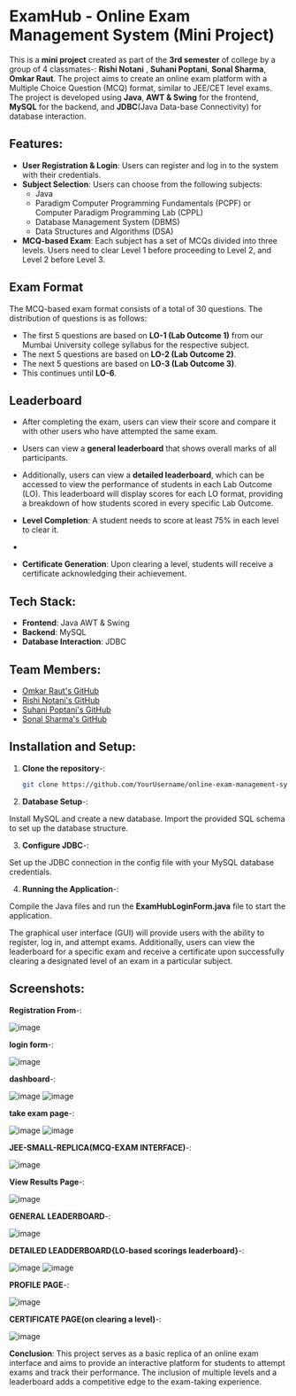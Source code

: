 # ExamHub - Online Exam Management System (Mini Project)

This is a **mini project** created as part of the **3rd semester** of college by a group of 4 classmates-: **Rishi Notani** , **Suhani Poptani**, **Sonal Sharma**, **Omkar Raut**. The project aims to create an online exam platform with a Multiple Choice Question (MCQ) format, similar to JEE/CET level exams. The project is developed using **Java**, **AWT & Swing** for the frontend, **MySQL** for the backend, and **JDBC**(Java Data-base Connectivity) for database interaction.

## Features:
- **User Registration & Login**: Users can register and log in to the system with their credentials.
- **Subject Selection**: Users can choose from the following subjects:
  - Java
  - Paradigm Computer Programming Fundamentals (PCPF) or Computer Paradigm Programming Lab (CPPL)
  - Database Management System (DBMS)
  - Data Structures and Algorithms (DSA)
- **MCQ-based Exam**: Each subject has a set of MCQs divided into three levels. Users need to clear Level 1 before proceeding to Level 2, and Level 2 before Level 3.
  
## Exam Format
The MCQ-based exam format consists of a total of 30 questions. The distribution of questions is as follows:
- The first 5 questions are based on **LO-1 (Lab Outcome 1)** from our Mumbai University college syllabus for the respective subject.
- The next 5 questions are based on **LO-2 (Lab Outcome 2)**.
- The next 5 questions are based on **LO-3 (Lab Outcome 3)**.
- This continues until **LO-6**.

## Leaderboard
- After completing the exam, users can view their score and compare it with other users who have attempted the same exam.
- Users can view a **general leaderboard** that shows overall marks of all participants.
- Additionally, users can view a **detailed leaderboard**, which can be accessed to view the performance of students in each Lab Outcome (LO). This leaderboard will display scores for each LO format, providing a breakdown of how students scored in every specific Lab Outcome.

- **Level Completion**: A student needs to score at least 75% in each level to clear it.
- 
- **Certificate Generation**: Upon clearing a level, students will receive a certificate acknowledging their achievement.

## Tech Stack:
- **Frontend**: Java AWT & Swing
- **Backend**: MySQL
- **Database Interaction**: JDBC

## Team Members:
- [Omkar Raut's GitHub](https://github.com/omkar454)
- [Rishi Notani's GitHub](https://github.com/RishiUsername)
- [Suhani Poptani's GitHub](https://github.com/suhanip152)
- [Sonal Sharma's GitHub](https://github.com/SonalUsername)

## Installation and Setup:

1. **Clone the repository**-:
   ```bash
   git clone https://github.com/YourUsername/online-exam-management-system.git
   ```

2. **Database Setup**-:

Install MySQL and create a new database.
Import the provided SQL schema to set up the database structure.

3. **Configure JDBC**-:

Set up the JDBC connection in the config file with your MySQL database credentials.

4. **Running the Application**-:

Compile the Java files and run the **ExamHubLoginForm.java** file to start the application.


The graphical user interface (GUI) will provide users with the ability to register, log in, and attempt exams. Additionally, users can view the leaderboard for a specific exam and receive a certificate upon successfully clearing a designated level of an exam in a particular subject.

## Screenshots:
**Registration From**-:

![image](https://github.com/user-attachments/assets/350db972-9ce9-4d92-aac9-3a76ae5661cd)

**login form**-:

![image](https://github.com/user-attachments/assets/3e202366-6301-4d0e-89ce-4b77be383e19)

**dashboard**-:

![image](https://github.com/user-attachments/assets/7d30cff2-dbc9-41aa-9b94-b151641e24b3)
![image](https://github.com/user-attachments/assets/7e28a3ff-1c92-4e62-a7e7-3d0024354110)

**take exam page**-:

![image](https://github.com/user-attachments/assets/6adfd6a6-2f3c-4fe1-bb79-859660961ce3)
![image](https://github.com/user-attachments/assets/7e258346-143b-45fd-b807-fa0012077c6b)

**JEE-SMALL-REPLICA(MCQ-EXAM INTERFACE)**-:

![image](https://github.com/user-attachments/assets/dfad9c3a-0d35-4c1e-b84f-3cb5920fa449)

**View Results Page**-:

![image](https://github.com/user-attachments/assets/f96ddaa9-78b6-45ef-af8f-ee5432e92e72)

**GENERAL LEADERBOARD**-:

![image](https://github.com/user-attachments/assets/c165c9f6-02ff-48d8-9e0f-972f46f74bff)

**DETAILED LEADDERBOARD{LO-based scorings leaderboard}**-:

![image](https://github.com/user-attachments/assets/35b9ddf5-de33-4107-90e4-a00c08d6a8bc)
![image](https://github.com/user-attachments/assets/49166182-1b5e-4888-a2ec-ecdb90802ee9)

**PROFILE PAGE**-:

![image](https://github.com/user-attachments/assets/eed756b5-2840-4d73-90ff-97e23e53e994) 

**CERTIFICATE PAGE(on clearing a level)**-:

![image](https://github.com/user-attachments/assets/eced99e0-bc09-4438-92ee-7fd80803ca9b)


**Conclusion**:
This project serves as a basic replica of an online exam interface and aims to provide an interactive platform for students to attempt exams and track their performance. The inclusion of multiple levels and a leaderboard adds a competitive edge to the exam-taking experience.
